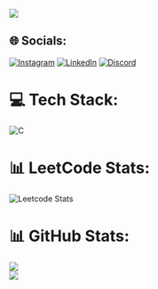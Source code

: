 ![](https://github.com/kautilyadevaraj/kautilyadevaraj/blob/main/standard(1).gif)

## 🌐 Socials:
[![Instagram](https://skillicons.dev/icons?i=instagram)](https://instagram.com/kautilyadevaraj) [![LinkedIn](https://skillicons.dev/icons?i=linkedin)](https://www.linkedin.com/in/kautilya-d-k-00b7b7297/) [![Discord](https://skillicons.dev/icons?i=discord)](https://www.linkedin.com/in/kautilya-d-k-00b7b7297/)

# 💻 Tech Stack:
![C](https://skillicons.dev/icons?i=next,solidity,javascript,typescript,java,python,vercel,bootstrap,tailwindcss,nodejs,react,flask,npm,pnpm,mysql,sqlite,postgresql,mongodb,html,c,cpp&theme=light)
# 📊 LeetCode Stats:
![Leetcode Stats](https://leetcard.jacoblin.cool/a1pha2)
# 📊 GitHub Stats:

![](https://github-readme-streak-stats.herokuapp.com/?user=kautilyadevaraj&theme=dark&hide_border=false)<br/>
![](https://github-readme-stats.vercel.app/api/top-langs/?username=kautilyadevaraj&theme=dark&hide_border=false&include_all_commits=true&count_private=true&layout=compact)
